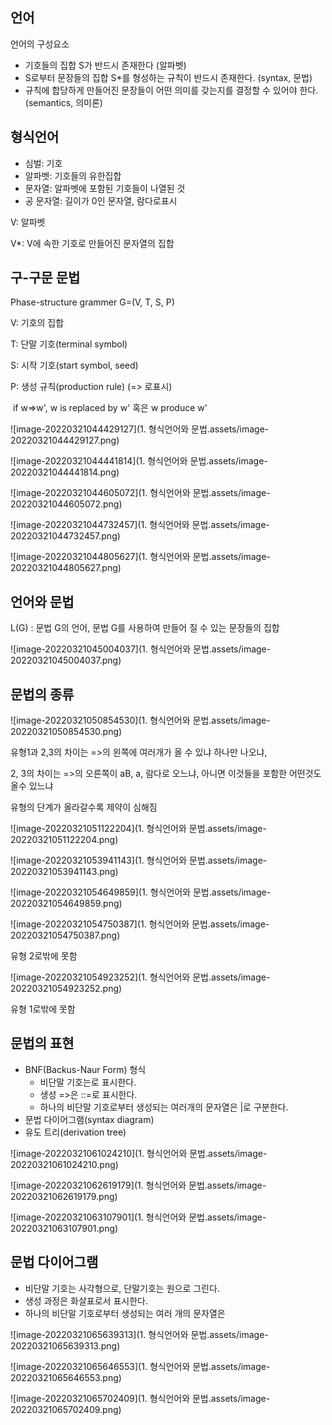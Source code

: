 ## 언어

언어의 구성요소

- 기호들의 집합 S가 반드시 존재한다 (알파벳)
- S로부터 문장들의 집합 S*를 형성하는 규칙이 반드시 존재한다. (syntax, 문법)
- 규칙에 합당하게 만들어진 문장들이 어떤 의미를 갖는지를 결정할 수 있어야 한다.(semantics, 의미론)



## 형식언어

- 심벌: 기호
- 알파벳: 기호들의 유한집합
- 문자열: 알파벳에 포함된 기호들이 나열된 것
- 공 문자열: 길이가 0인 문자열, 람다로표시

V: 알파벳

V*: V에 속한 기호로 만들어진 문자열의 집합



## 구-구문 문법

Phase-structure grammer G=(V, T, S, P)

V: 기호의 집합

T: 단말 기호(terminal symbol)

S: 시작 기호(start symbol, seed)

P: 생성 규칙(production rule) (=> 로표시)

​	if w=>w', w is replaced by w' 혹은 w produce w'

![image-20220321044429127](1. 형식언어와 문법.assets/image-20220321044429127.png)

![image-20220321044441814](1. 형식언어와 문법.assets/image-20220321044441814.png)

![image-20220321044605072](1. 형식언어와 문법.assets/image-20220321044605072.png)

![image-20220321044732457](1. 형식언어와 문법.assets/image-20220321044732457.png)

![image-20220321044805627](1. 형식언어와 문법.assets/image-20220321044805627.png)



## 언어와 문법

L(G) : 문법 G의 언어, 문법 G를 사용하여 만들어 질 수 있는 문장들의 집합

![image-20220321045004037](1. 형식언어와 문법.assets/image-20220321045004037.png)



## 문법의 종류

![image-20220321050854530](1. 형식언어와 문법.assets/image-20220321050854530.png)

유형1과 2,3의 차이는 =>의 왼쪽에 여러개가 올 수 있냐 하나만 나오냐,

2, 3의 차이는 =>의 오른쪽이 aB, a, 람다로 오느냐, 아니면 이것들을 포함한 어떤것도 올수 있느냐 

유형의 단계가 올라갈수록 제약이 심해짐

![image-20220321051122204](1. 형식언어와 문법.assets/image-20220321051122204.png)

![image-20220321053941143](1. 형식언어와 문법.assets/image-20220321053941143.png)

![image-20220321054649859](1. 형식언어와 문법.assets/image-20220321054649859.png)

![image-20220321054750387](1. 형식언어와 문법.assets/image-20220321054750387.png)

유형 2로밖에 못함



![image-20220321054923252](1. 형식언어와 문법.assets/image-20220321054923252.png)

유형 1로밖에 못함



## 문법의 표현

- BNF(Backus-Naur Form) 형식
  - 비단말 기호는<a>로 표시한다.
  - 생성 =>은 ::=로 표시한다.
  - 하나의 비단말 기호로부터 생성되는 여러개의 문자열은 |로 구분한다.
- 문법 다이어그램(syntax diagram)
- 유도 트리(derivation tree)

![image-20220321061024210](1. 형식언어와 문법.assets/image-20220321061024210.png)

![image-20220321062619179](1. 형식언어와 문법.assets/image-20220321062619179.png)

![image-20220321063107901](1. 형식언어와 문법.assets/image-20220321063107901.png)



## 문법 다이어그램

- 비단말 기호는 사각형으로, 단말기호는 원으로 그린다.
- 생성 과정은 화살표로서 표시한다.
- 하나의 비단말 기호로부터 생성되는 여러 개의 문자열은

![image-20220321065639313](1. 형식언어와 문법.assets/image-20220321065639313.png)

![image-20220321065646553](1. 형식언어와 문법.assets/image-20220321065646553.png)

![image-20220321065702409](1. 형식언어와 문법.assets/image-20220321065702409.png)

